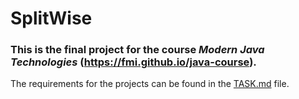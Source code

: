 # SplitWise

### This is the final project for the course *Modern Java Technologies* (https://fmi.github.io/java-course).

The requirements for the projects can be found in the [TASK.md](TASK.md) file.
